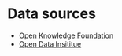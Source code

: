 Data sources
============

* [Open Knowledge Foundation](http://okfn.org/)
* [Open Data Insititue](http://theodi.org/)
